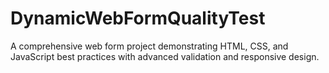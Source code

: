 # DynamicWebFormQualityTest
A comprehensive web form project demonstrating HTML, CSS, and JavaScript best practices with advanced validation and responsive design.
